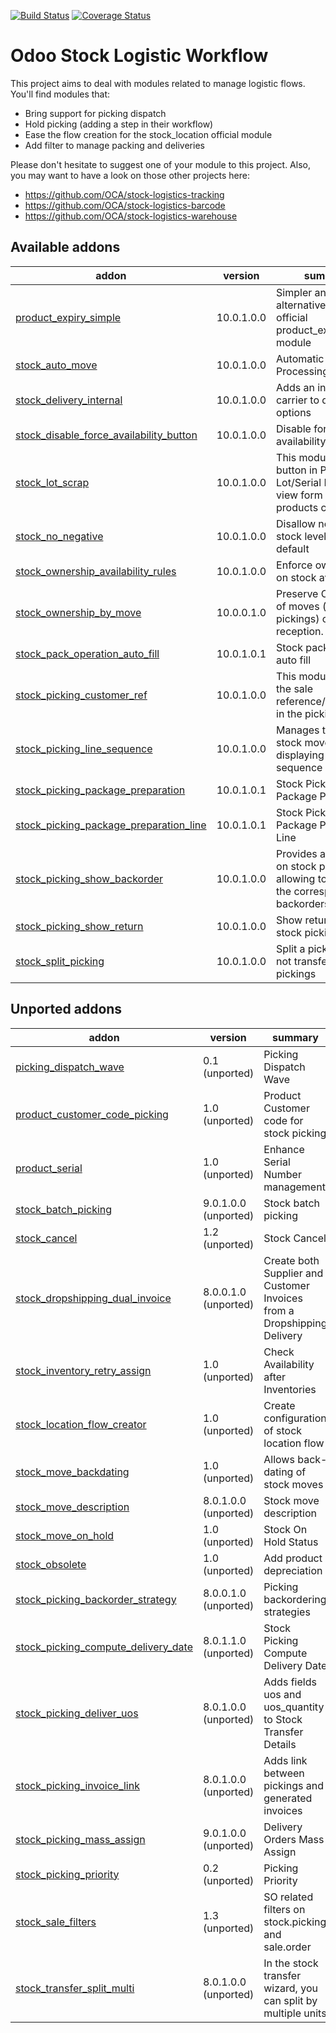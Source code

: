 [![Build Status](https://travis-ci.org/OCA/stock-logistics-workflow.svg?branch=10.0)](https://travis-ci.org/OCA/stock-logistics-workflow)
[![Coverage Status](https://img.shields.io/coveralls/OCA/stock-logistics-workflow.svg)](https://coveralls.io/r/OCA/stock-logistics-workflow?branch=10.0)

Odoo Stock Logistic Workflow
===========================

This project aims to deal with modules related to manage logistic flows. You'll find modules that:

 - Bring support for picking dispatch
 - Hold picking (adding a step in their workflow)
 - Ease the flow creation for the stock_location official module
 - Add filter to manage packing and deliveries

Please don't hesitate to suggest one of your module to this project. Also, you may want to have a look on those other projects here:

 - https://github.com/OCA/stock-logistics-tracking
 - https://github.com/OCA/stock-logistics-barcode
 - https://github.com/OCA/stock-logistics-warehouse

[//]: # (addons)

Available addons
----------------
addon | version | summary
--- | --- | ---
[product_expiry_simple](product_expiry_simple/) | 10.0.1.0.0 | Simpler and better alternative to the official product_expiry module
[stock_auto_move](stock_auto_move/) | 10.0.1.0.0 | Automatic Move Processing
[stock_delivery_internal](stock_delivery_internal/) | 10.0.1.0.0 | Adds an internal carrier to delivery options
[stock_disable_force_availability_button](stock_disable_force_availability_button/) | 10.0.1.0.0 | Disable force availability button
[stock_lot_scrap](stock_lot_scrap/) | 10.0.1.0.0 | This module adds a button in Production Lot/Serial Number view form to Scrap all products contained.
[stock_no_negative](stock_no_negative/) | 10.0.1.0.0 | Disallow negative stock levels by default
[stock_ownership_availability_rules](stock_ownership_availability_rules/) | 10.0.1.0.0 | Enforce ownership on stock availability
[stock_ownership_by_move](stock_ownership_by_move/) | 10.0.0.1.0 | Preserve Ownership of moves (not pickings) on reception.
[stock_pack_operation_auto_fill](stock_pack_operation_auto_fill/) | 10.0.1.0.1 | Stock pack operation auto fill
[stock_picking_customer_ref](stock_picking_customer_ref/) | 10.0.1.0.0 | This module displays the sale reference/description in the pickings
[stock_picking_line_sequence](stock_picking_line_sequence/) | 10.0.1.0.0 | Manages the order of stock moves by displaying its sequence
[stock_picking_package_preparation](stock_picking_package_preparation/) | 10.0.1.0.1 | Stock Picking Package Preparation
[stock_picking_package_preparation_line](stock_picking_package_preparation_line/) | 10.0.1.0.1 | Stock Picking Package Preparation Line
[stock_picking_show_backorder](stock_picking_show_backorder/) | 10.0.1.0.0 | Provides a new field on stock pickings, allowing to display the corresponding backorders.
[stock_picking_show_return](stock_picking_show_return/) | 10.0.1.0.0 | Show returns on stock pickings
[stock_split_picking](stock_split_picking/) | 10.0.1.0.0 | Split a picking in two not transferred pickings


Unported addons
---------------
addon | version | summary
--- | --- | ---
[picking_dispatch_wave](picking_dispatch_wave/) | 0.1 (unported) | Picking Dispatch Wave
[product_customer_code_picking](product_customer_code_picking/) | 1.0 (unported) | Product Customer code for stock picking
[product_serial](product_serial/) | 1.0 (unported) | Enhance Serial Number management
[stock_batch_picking](stock_batch_picking/) | 9.0.1.0.0 (unported) | Stock batch picking
[stock_cancel](stock_cancel/) | 1.2 (unported) | Stock Cancel
[stock_dropshipping_dual_invoice](stock_dropshipping_dual_invoice/) | 8.0.0.1.0 (unported) | Create both Supplier and Customer Invoices from a Dropshipping Delivery
[stock_inventory_retry_assign](stock_inventory_retry_assign/) | 1.0 (unported) | Check Availability after Inventories
[stock_location_flow_creator](stock_location_flow_creator/) | 1.0 (unported) | Create configuration of stock location flow
[stock_move_backdating](stock_move_backdating/) | 1.0 (unported) | Allows back-dating of stock moves
[stock_move_description](stock_move_description/) | 8.0.1.0.0 (unported) | Stock move description
[stock_move_on_hold](stock_move_on_hold/) | 1.0 (unported) | Stock On Hold Status
[stock_obsolete](stock_obsolete/) | 1.0 (unported) | Add product depreciation
[stock_picking_backorder_strategy](stock_picking_backorder_strategy/) | 8.0.0.1.0 (unported) | Picking backordering strategies
[stock_picking_compute_delivery_date](stock_picking_compute_delivery_date/) | 8.0.1.1.0 (unported) | Stock Picking Compute Delivery Date
[stock_picking_deliver_uos](stock_picking_deliver_uos/) | 8.0.1.0.0 (unported) | Adds fields uos and uos_quantity to Stock Transfer Details
[stock_picking_invoice_link](stock_picking_invoice_link/) | 8.0.1.0.0 (unported) | Adds link between pickings and generated invoices
[stock_picking_mass_assign](stock_picking_mass_assign/) | 9.0.1.0.0 (unported) | Delivery Orders Mass Assign
[stock_picking_priority](stock_picking_priority/) | 0.2 (unported) | Picking Priority
[stock_sale_filters](stock_sale_filters/) | 1.3 (unported) | SO related filters on stock.picking and sale.order
[stock_transfer_split_multi](stock_transfer_split_multi/) | 8.0.1.0.0 (unported) | In the stock transfer wizard, you can split by multiple units

[//]: # (end addons)
